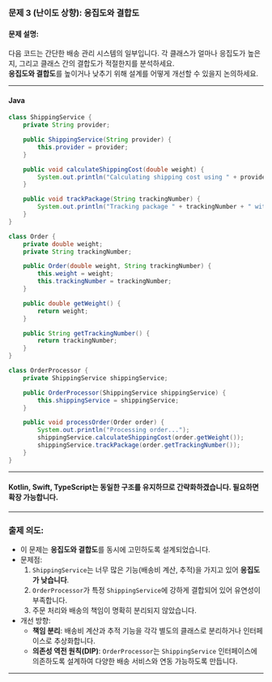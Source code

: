 ### **문제 3 (난이도 상향): 응집도와 결합도**

#### 문제 설명:

다음 코드는 간단한 배송 관리 시스템의 일부입니다. 각 클래스가 얼마나 응집도가 높은지, 그리고 클래스 간의 결합도가 적절한지를 분석하세요.  
**응집도와 결합도**를 높이거나 낮추기 위해 설계를 어떻게 개선할 수 있을지 논의하세요.

---

#### Java

```java
class ShippingService {
    private String provider;

    public ShippingService(String provider) {
        this.provider = provider;
    }

    public void calculateShippingCost(double weight) {
        System.out.println("Calculating shipping cost using " + provider + " for weight: " + weight);
    }

    public void trackPackage(String trackingNumber) {
        System.out.println("Tracking package " + trackingNumber + " with " + provider);
    }
}

class Order {
    private double weight;
    private String trackingNumber;

    public Order(double weight, String trackingNumber) {
        this.weight = weight;
        this.trackingNumber = trackingNumber;
    }

    public double getWeight() {
        return weight;
    }

    public String getTrackingNumber() {
        return trackingNumber;
    }
}

class OrderProcessor {
    private ShippingService shippingService;

    public OrderProcessor(ShippingService shippingService) {
        this.shippingService = shippingService;
    }

    public void processOrder(Order order) {
        System.out.println("Processing order...");
        shippingService.calculateShippingCost(order.getWeight());
        shippingService.trackPackage(order.getTrackingNumber());
    }
}
```

---

#### Kotlin, Swift, TypeScript는 동일한 구조를 유지하므로 간략화하겠습니다. 필요하면 확장 가능합니다.

---

### **출제 의도:**

- 이 문제는 **응집도와 결합도**를 동시에 고민하도록 설계되었습니다.
- 문제점:
  1. `ShippingService`는 너무 많은 기능(배송비 계산, 추적)을 가지고 있어 **응집도가 낮습니다**.
  2. `OrderProcessor`가 특정 `ShippingService`에 강하게 결합되어 있어 유연성이 부족합니다.
  3. 주문 처리와 배송의 책임이 명확히 분리되지 않았습니다.
- 개선 방향:
  - **책임 분리**: 배송비 계산과 추적 기능을 각각 별도의 클래스로 분리하거나 인터페이스로 추상화합니다.
  - **의존성 역전 원칙(DIP)**: `OrderProcessor`는 `ShippingService` 인터페이스에 의존하도록 설계하여 다양한 배송 서비스와 연동 가능하도록 만듭니다.

---
